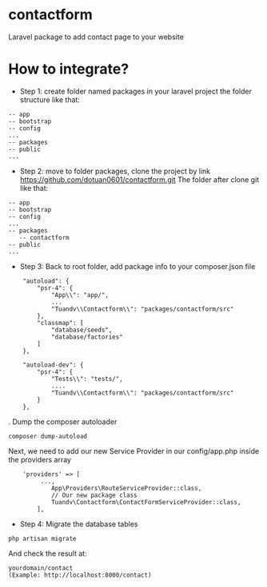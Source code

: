# contactform
Laravel package to add contact page to your website

# How to integrate?
- Step 1: create folder named packages in your laravel project
the folder structure like that:
```
-- app
-- bootstrap
-- config
...
-- packages
-- public
...
```

- Step 2: move to folder packages, clone the project by link
https://github.com/dotuan0601/contactform.git
The folder after clone git like that:
```
-- app
-- bootstrap
-- config
...
-- packages
   -- contactform
-- public
...
```

- Step 3:
Back to root folder, add package info to your composer.json file
```
    "autoload": {
        "psr-4": {
            "App\\": "app/",
            ...
            "Tuandv\\Contactform\\": "packages/contactform/src"
        },
        "classmap": [
            "database/seeds",
            "database/factories"
        ]
    },
    
    "autoload-dev": {
        "psr-4": {
            "Tests\\": "tests/",
            ....
            "Tuandv\\Contactform\\": "packages/contactform/src"
        }
    },
```

 . Dump the composer autoloader
 ```
 composer dump-autoload
 ```
 
 Next, we need to add our new Service Provider in our config/app.php inside the providers array
```
    'providers' => [
         ...,
            App\Providers\RouteServiceProvider::class,
            // Our new package class
            Tuandv\Contactform\ContactFormServiceProvider::class,
        ],
```

- Step 4:
Migrate the database tables
```
php artisan migrate
```

And check the result at:
```
yourdomain/contact
(Example: http://localhost:8000/contact)
```
